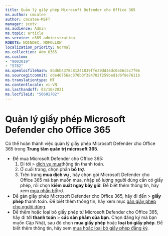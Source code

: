 ```yaml
---
title: Quản lý giấy phép Microsoft Defender cho Office 365
ms.author: cmcatee
author: cmcatee-MSFT
manager: scotv
ms.audience: Admin
ms.topic: article
ms.service: o365-administration
ROBOTS: NOINDEX, NOFOLLOW
localization_priority: Normal
ms.collection: Adm_O365
ms.custom:
- "9003019"
- "5782"
ms.openlocfilehash: 8bd6b4378c81241839ffe39dd36dc0a66c5c7f06
ms.sourcegitcommit: dde46756ac370b3f384702f259bed1dbf8e7611b
ms.translationtype: MT
ms.contentlocale: vi-VN
ms.lasthandoff: 03/10/2021
ms.locfileid: "50601702"
---
```

# <a name="microsoft-defender-for-office-365-license-management"></a>Quản lý giấy phép Microsoft Defender cho Office 365

Có thể hoàn thành việc quản lý giấy phép Microsoft Defender cho Office 365 trong  **Trung tâm quản trị microsoft 365**.

- Để mua Microsoft Defender cho Office 365:
    1. Đi tới   >  [dịch vụ mua](https://go.microsoft.com/fwlink/p/?linkid=868433)thông tin thanh toán.
    2. Ở cuối trang, chọn phần **bổ trợ**.
    3. Trên trang **mua dịch vụ** , hãy chọn gói Microsoft Defender cho Office 365 mà bạn muốn mua, nhập số lượng người dùng cần có giấy phép, rồi chọn **kiểm xuất ngay bây giờ**. Để biết thêm thông tin, hãy xem [mua phần bổ](https://docs.microsoft.com/microsoft-365/commerce/buy-or-edit-an-add-on)trợ.
- Để gán giấy phép Microsoft Defender cho Office 365, hãy đi đến  >  **giấy phép** thanh toán. Để biết thêm thông tin, hãy xem mục [gán giấy phép cho người dùng](https://docs.microsoft.com/microsoft-365/admin/manage/assign-licenses-to-users).
- Để thêm hoặc loại bỏ giấy phép từ Microsoft Defender cho Office 365, hãy đi tới **thanh toán**  >  **các sản phẩm của bạn**. Chọn đăng ký mà bạn muốn Cập Nhật, sau đó chọn **mua giấy phép** hoặc **loại bỏ giấy phép**. Để biết thêm thông tin, hãy xem [mua hoặc loại bỏ giấy phép đăng ký](https://docs.microsoft.com/microsoft-365/commerce/licenses/buy-licenses).